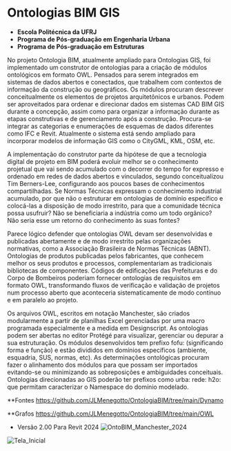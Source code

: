 # Ontologias BIM GIS 
  * **Escola Politécnica da UFRJ**
  *  **Programa de Pós-graduação em Engenharia Urbana**
  *  **Programa de Pós-graduação em Estruturas**

No projeto Ontologia BIM, atualmente ampliado para Ontologias GIS, foi implementado um construtor de ontologias para a criação de módulos ontológicos em formato OWL. 
Pensados para serem integrados em sistemas de dados abertos e conectados, que trabalhem com contextos de informação da construção ou geográficos. Os módulos procuram descrever conceitualmente os elementos de projetos arquitetônicos e urbanos. Podem ser aproveitados para ordenar e direcionar dados em sistemas CAD BIM GIS durante a concepção, assim como para organizar a informação durante as etapas construtivas e de gerenciamento após a construção. Procura-se integrar as categorias e enumerações de esquemas de dados diferentes como IFC e Revit. Atualmente o sistema está sendo ampliado para incorporar modelos de informação GIS como o CityGML, KML, OSM, etc. 

A implementação do construtor parte da hipótese de que a tecnologia digital de projeto em BIM poderá evoluir melhor se o conhecimento projetual que vai sendo acumulado com o decorrer do tempo for expresso e ordenado em redes de dados abertos e vinculados, segundo conceitualizou Tim Berners-Lee, configurando aos poucos bases de conhecimentos compartilhadas. Se Normas Técnicas expressam o conhecimento industrial acumulado, por que não o estruturar em ontologias de domínio específico e colocá-las a disposição de modo irrestrito, para que a comunidade técnica possa usufruir? Não se beneficiaria a indústria como um todo orgânico? Não seria esse um retorno do conhecimento às suas fontes?

Parece lógico defender que ontologias OWL devam ser desenvolvidas e publicadas abertamente e de modo irrestrito pelas organizações normativas, como a Associação Brasileira de Normas Técnicas (ABNT). Ontologias de produtos publicadas pelos fabricantes, que conhecem melhor os seus produtos e processos, complementariam as tradicionais bibliotecas de componentes. Códigos de edificações das Prefeituras e do Corpo de Bombeiros poderiam fornecer ontologias de requisitos em formato OWL, transformando fluxos de verificação e validação de projetos num processo aberto que aconteceria sistematicamente de modo contínuo e em paralelo ao projeto.

Os arquivos OWL, escritos em notação Manchester, são criados modularmente a partir de planilhas Excel gerenciadas por uma macro programada especialmente e a medida em Designscript. As ontologias podem ser abertas no editor Protégé para visualizar, gerenciar ou depurar a sua estruturação. Os módulos desenvolvidos tem prefixo fofu: (significando forma e função) e estão divididos em domínios específicos (ambiente, esquadria, SUS, normas, etc). As determinações ontológicas procuram fazer o alinhamento dos módulos para que possam ser importados evitando-se ou minimizando as sobreposições e ambiguidades conceituais. Ontologias direcionadas ao GIS poderão ter prefixos como urba:  rede: h2o: que permitam caracterizar o Namespace do domínio modelado.

**Fontes
https://github.com/JLMenegotto/OntologiaBIM/tree/main/Dynamo

**Grafos
https://github.com/JLMenegotto/OntologiaBIM/tree/main/OWL
      

* Versão 2.00 Para Revit 2024
![OntoBIM_Manchester_2024](https://github.com/JLMenegotto/OntologiaBIM/assets/9437020/945e437f-32db-44be-b04e-ec7d19a2a3c3)


![Tela_Inicial](https://user-images.githubusercontent.com/9437020/226172682-0c1a09aa-7069-428d-a8b8-fe8abb9ea39c.PNG)
